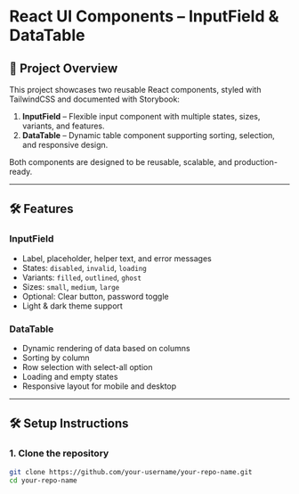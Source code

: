 # React UI Components – InputField & DataTable

## 🚀 Project Overview
This project showcases two reusable React components, styled with TailwindCSS and documented with Storybook:  

1. **InputField** – Flexible input component with multiple states, sizes, variants, and features.  
2. **DataTable** – Dynamic table component supporting sorting, selection, and responsive design.  

Both components are designed to be reusable, scalable, and production-ready.

---

## 🛠️ Features

### InputField
- Label, placeholder, helper text, and error messages  
- States: `disabled`, `invalid`, `loading`  
- Variants: `filled`, `outlined`, `ghost`  
- Sizes: `small`, `medium`, `large`  
- Optional: Clear button, password toggle  
- Light & dark theme support  

### DataTable
- Dynamic rendering of data based on columns  
- Sorting by column  
- Row selection with select-all option  
- Loading and empty states  
- Responsive layout for mobile and desktop  

---

## 🛠️ Setup Instructions

### 1. Clone the repository
```bash
git clone https://github.com/your-username/your-repo-name.git
cd your-repo-name
